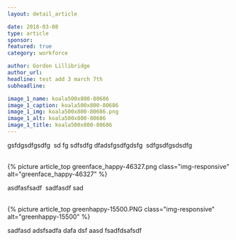 ```yaml
---
layout: detail_article

date: 2018-03-08
type: article
sponsor:
featured: true
category: workforce        

author: Gordon Lillibridge
author_url: 
headline: test add 3 march 7th
subheadline: 

image_1_name: koala500x800-80686
image_1_caption: koala500x800-80686
image_1_img: koala500x800-80686.png
image_1_alt: koala500x800-80686
image_1_title: koala500x800-80686
---
```

<p>gsfdgsdfgsdfg&nbsp; sd fg sdfsdfg dfadsfgsdfgdsfg&nbsp; sdfgsdfgsdsdfg</p><!--more--><br>{% picture article_top greenface_happy-46327.png class="img-responsive" alt="greenface_happy-46327" %}<br><p>asdfasfsadf&nbsp; sadfasdf sad</p><br>{% picture article_top greenhappy-15500.PNG class="img-responsive" alt="greenhappy-15500" %}<br><p>sadfasd adsfsadfa dafa dsf aasd fsadfdsafsdf&nbsp;</p>